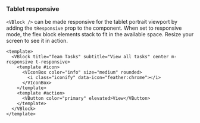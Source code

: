 ### Tablet responsive

`<VBlock />` can be made responsive for the tablet portrait viewport
by adding the `tResponsive` prop to the component. When set to responsive mode,
the flex block elements stack to fit in the available space.
Resize your screen to see it in action.

<!--code-->

```vue
<template>
  <VBlock title="Team Tasks" subtitle="View all tasks" center m-responsive t-responsive>
    <template #icon>
      <VIconBox color="info" size="medium" rounded>
        <i class="iconify" data-icon="feather:chrome"></i>
      </VIconBox>
    </template>
    <template #action>
      <VButton color="primary" elevated>View</VButton>
    </template>
  </VBlock>
</template>
```

<!--/code-->

<!--example-->

<div class="field">
  <div class="control">
    <div class="l-card">
      <VBlock 
        title="Team Tasks" 
        subtitle="View all tasks" 
        center 
        m-responsive
        t-responsive
      >
        <template #icon>
          <VIconBox color="info" size="medium" rounded>
            <i class="iconify" data-icon="feather:chrome"></i>
          </VIconBox>
        </template>
        <template #action>
          <VButton color="primary" elevated>View</VButton>
        </template>
      </VBlock>
    </div>
  </div>
</div>

<!--/example-->
